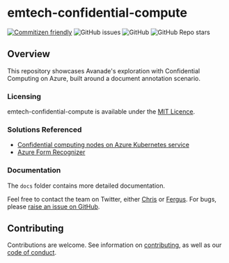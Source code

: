# emtech-confidential-compute

[![Commitizen friendly](https://img.shields.io/badge/commitizen-friendly-brightgreen.svg)](http://commitizen.github.io/cz-cli/) ![GitHub issues](https://img.shields.io/github/issues/Avanade/emtech-confidential-compute) ![GitHub](https://img.shields.io/github/license/Avanade/emtech-confidential-compute) ![GitHub Repo stars](https://img.shields.io/github/stars/Avanade/emtech-confidential-compute?style=social)


## Overview

This repository showcases Avanade's exploration with Confidential Computing on Azure, built around a document annotation scenario.

### Licensing

emtech-confidential-compute is available under the [MIT Licence](./LICENCE).

### Solutions Referenced

- [Confidential computing nodes on Azure Kubernetes service](https://docs.microsoft.com/en-us/azure/confidential-computing/confidential-nodes-aks-overview?WT.mc_id=AI-MVP-5004204)
- [Azure Form Recognizer](https://docs.microsoft.com/en-us/azure/applied-ai-services/form-recognizer/?WT.mc_id=AI-MVP-5004204)

### Documentation

The `docs` folder contains more detailed documentation.

Feel free to contact the team on Twitter, either [Chris](https://twitter.com/sealjay_clj) or [Fergus](https://twitter.com/FergusKidd). For bugs, please [raise an issue on GitHub](https://github.com/Avanade/emtech-distributed-data/issues).

## Contributing

Contributions are welcome. See information on [contributing](CONTRIBUTING.md), as well as our [code of conduct](CODE_OF_CONDUCT.md).